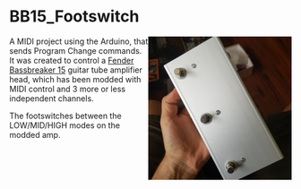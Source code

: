 # BB15_Footswitch
<img align="right" alt="BB15 Footswitch" src="images/bb15_footswitch.png"> 

A MIDI project using the Arduino, that sends Program Change commands. It was created to control a [Fender Bassbreaker 15](https://shop.fender.com/en-FR/guitar-amplifiers/vintage-pro-tube/bassbreaker-15-head/2263006000.html) guitar tube amplifier head, which has been modded with MIDI control and 3 more or less independent channels.

The footswitches between the LOW/MID/HIGH modes on the modded amp.




